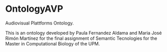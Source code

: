# OntologyAVP
Audiovisual Plattforms Ontology.

This is an ontology developed by Paula Fernandez Aldama and Maria José Rimón Martínez for the final assignment of Semantic Tecnologies for the Master in Computational Biology of the UPM.
